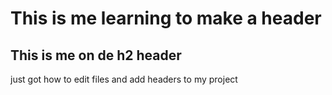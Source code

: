 # This is me learning to make a header

## This is me on de h2 header

just got how to edit files and add headers to my project
